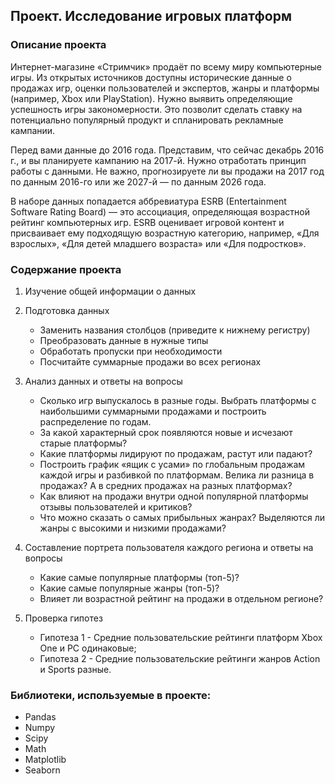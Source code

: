 ## Проект. Исследование игровых платформ
### Описание проекта
Интернет-магазине «Стримчик» продаёт по всему миру компьютерные игры. Из открытых источников доступны исторические данные о продажах игр, оценки пользователей и экспертов, жанры и платформы (например, Xbox или PlayStation). Нужно выявить определяющие успешность игры закономерности. Это позволит сделать ставку на потенциально популярный продукт и спланировать рекламные кампании. 

Перед вами данные до 2016 года. Представим, что сейчас декабрь 2016 г., и вы планируете кампанию на 2017-й. Нужно отработать принцип работы с данными. Не важно, прогнозируете ли вы продажи на 2017 год по данным 2016-го или же 2027-й — по данным 2026 года.  

В наборе данных попадается аббревиатура ESRB (Entertainment Software Rating Board) — это ассоциация, определяющая возрастной рейтинг компьютерных игр. ESRB оценивает игровой контент и присваивает ему подходящую возрастную категорию, например, «Для взрослых», «Для детей младшего возраста» или «Для подростков».  

### Содержание проекта
1. Изучение общей информации о данных

2. Подготовка данных
    - Заменить названия столбцов (приведите к нижнему регистру)
    - Преобразовать данные в нужные типы
    - Обработать пропуски при необходимости
    - Посчитайте суммарные продажи во всех регионах
    
3. Анализ данных и ответы на вопросы
    - Сколько игр выпускалось в разные годы. Выбрать платформы с наибольшими суммарными продажами и построить распределение по годам. 
    - За какой характерный срок появляются новые и исчезают старые платформы?
    - Какие платформы лидируют по продажам, растут или падают?
    - Построить график «ящик с усами» по глобальным продажам каждой игры и разбивкой по платформам. Велика ли разница в продажах? А в средних продажах на разных платформах?
    - Как влияют на продажи внутри одной популярной платформы отзывы пользователей и критиков?
    - Что можно сказать о самых прибыльных жанрах? Выделяются ли жанры с высокими и низкими продажами?
    
4. Составление портрета пользователя каждого региона и ответы на вопросы
    - Какие самые популярные платформы (топ-5)?
    - Какие самые популярные жанры (топ-5)?
    - Влияет ли возрастной рейтинг на продажи в отдельном регионе?

5. Проверка гипотез
    - Гипотеза 1 - Средние пользовательские рейтинги платформ Xbox One и PC одинаковые;
    - Гипотеза 2 - Средние пользовательские рейтинги жанров Action и Sports разные.
    
### Библиотеки, используемые в проекте:
- Pandas
- Numpy
- Scipy
- Math
- Matplotlib
- Seaborn

